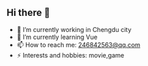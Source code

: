 ## Hi there 👋
- 🔭 I’m currently working in Chengdu city
- 🌱 I’m currently learning Vue
- 📫 How to reach me: 246842563@qq.com
- ⚡ Interests and hobbies: movie,game
